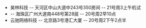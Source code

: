 - 昊林科技 -- 天河区中山大道中243号350房间 -- 21号周3上午机试
- -- 海珠区广州大道南448号第28层 -- 20号周2早10点
- 云驰网络科技 -- 北京路3号港汇大厦 -- 20号周2下午2点半